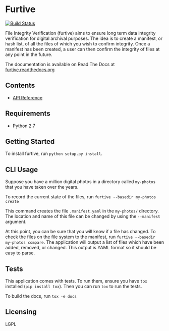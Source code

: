 Furtive
=======

[![Build Status](https://travis-ci.org/dbryant4/furtive.svg?branch=master)](https://travis-ci.org/dbryant4/furtive)

File Integrity Verification (furtive) aims to ensure long term data integrity verification for digital archival purposes. The idea is to create a manifest, or hash list, of all the files of which you wish to confirm integrity. Once a manifest has been created, a user can then confirm the integrity of files at any point in the future.

The documentation is available on Read The Docs at [furtive.readthedocs.org](https://furtive.readthedocs.org/)

Contents
--------
* [API Reference](api_ref.md)

## Requirements

- Python 2.7


## Getting Started

To install furtive, run `python setup.py install`.

## CLI Usage

Suppose you have a million digital photos in a directory called `my-photos` that you have taken over the years.

To record the current state of the files, run `furtive --basedir my-photos create`

This command creates the file `.manifest.yaml` in the `my-photos/` directory. The location and name of this file can be changed by using the `--manifest` argument.

At this point, you can be sure that you will know if a file has changed. To check the files on the file system to the manifest, run `furtive --basedir my-photos compare`. The application will output a list of files which have been added, removed, or changed. This output is YAML format so it should be easy to parse.

## Tests

This application comes with tests. To run them, ensure you have `tox` installed (`pip install tox`). Then you can run `tox` to run the tests.

To build the docs, run `tox -e docs`

## Licensing

LGPL
